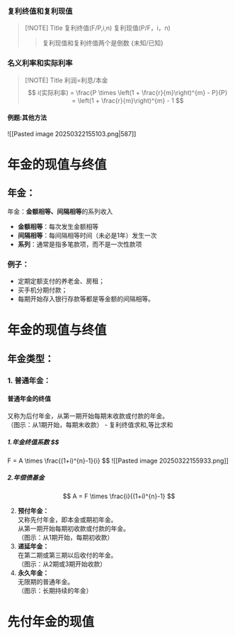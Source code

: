 
### 复利终值和复利现值
> [!NOTE] Title
> 复利终值(F/P,i,n)
> 复利现值(P/F，i，n)
> >复利现值和复利终值两个是倒数
> {未知/已知}
### 名义利率和实际利率
> [!NOTE] Title
> 利润=利息/本金
$$
i(实际利率) = \frac{P \times \left(1 + \frac{r}{m}\right)^{m} - P}{P} = \left(1 + \frac{r}{m}\right)^{m} - 1
$$
#### 例题:其他方法
![[Pasted image 20250322155103.png|587]]
# 年金的现值与终值
## 年金：
年金：**金额相等、间隔相等**的系列收入
- **金额相等**：每次发生金额相等  
- **间隔相等**：每间隔相等时间（未必是1年）发生一次  
- **系列**：通常是指多笔款项，而不是一次性款项
### 例子：
- 定期定额支付的养老金、房租；  
- 买手机分期付款；  
- 每期开始存入银行存款等都是等金额的间隔相等。
# 年金的现值与终值
## 年金类型：
### 1. **普通年金：** 
#### 普通年金的终值
   又称为后付年金，从第一期开始每期末收款或付款的年金。  
   （图示：从1期开始，每期末收款）
	- 复利终值求和,等比求和
#####  1.年金终值系数 $$
F = A \times \frac{(1+i)^{n}-1}{i}
$$
 ![[Pasted image 20250322155933.png]]
#####  2.年偿债基金
$$
A = F \times \frac{i}{(1+i)^{n}-1}
$$


2. **预付年金：**  
   又称先付年金，即本金或期初年金。  
   从第一期开始每期初收款或付款的年金。  
   （图示：从1期开始，每期初收款）
3. **递延年金：**  
   在第二期或第三期以后收付的年金。  
   （图示：从2期或3期开始收款）
4. **永久年金：**  
   无限期的普通年金。  
   （图示：长期持续的年金）

# 先付年金的现值
